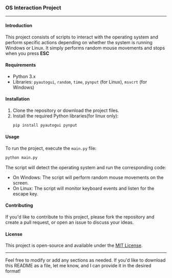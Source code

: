 ### OS Interaction Project

---

#### Introduction

This project consists of scripts to interact with the operating system and perform specific actions depending on whether the system is running Windows or Linux. It simply performs random mouse movements and stops when you press **ESC**

#### Requirements

- Python 3.x
- Libraries: `pyautogui`, `random`, `time`, `pynput` (for Linux), `msvcrt` (for Windows)

#### Installation

1. Clone the repository or download the project files.
2. Install the required Python libraries(for linux only):
   ```bash
   pip install pyautogui pynput
   ```

#### Usage

To run the project, execute the `main.py` file:

```bash
python main.py
```

The script will detect the operating system and run the corresponding code:
- On Windows: The script will perform random mouse movements on the screen.
- On Linux: The script will monitor keyboard events and listen for the escape key.

#### Contributing

If you'd like to contribute to this project, please fork the repository and create a pull request, or open an issue to discuss your ideas.

#### License

This project is open-source and available under the [MIT License](LICENSE).

---

Feel free to modify or add any sections as needed. If you'd like to download this README as a file, let me know, and I can provide it in the desired format!

